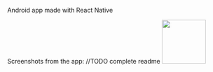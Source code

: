 Android app made with React Native

Screenshots from the app:
//TODO complete readme
<img src="[https://your-image-url.type](https://github.com/elip3/route-heatmap/assets/80272833/f96028d6-896c-4818-bfc7-4981be6e3a43)" width="100" height="100">
